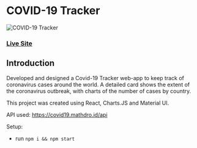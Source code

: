 # COVID-19 Tracker

![COVID-19 Tracker](https://user-images.githubusercontent.com/52598978/82085760-1d495100-970b-11ea-888b-f3b7b009aefd.png)

### [Live Site](http://akhilanandsirra.github.io/covid19tracker)

## Introduction

Developed and designed a Covid-19 Tracker web-app to keep track of coronavirus cases around the world. A detailed card shows the extent of the coronavirus outbreak, with charts of the number of cases by country.

This project was created using React, Charts.JS and Material UI.

API used: https://covid19.mathdro.id/api

Setup:
- run ```npm i && npm start```
